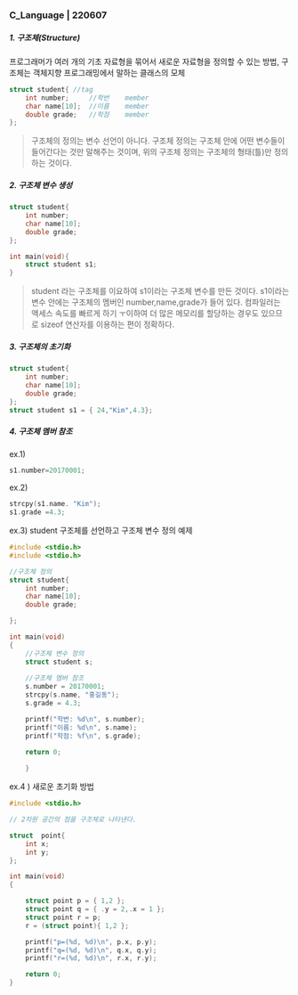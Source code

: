 ### C_Language | 220607



##### 1. 구조체(Structure)

프로그래머가 여러 개의 기초 자료형을 묶어서 새로운 자료형을 정의할 수 있는 방법, 구조체는 객체지향 프로그래밍에서 말하는 클래스의 모체



```c
struct student{	//tag	
	int number;		//학번	member
	char name[10];	//이름	member
	double grade;	//학점	member
};
```

> 구조체의 정의는 변수 선언이 아니다. 구조체 정의는 구조체 안에 어떤 변수들이 들어간다는 것만 말해주는 것이며, 위의 구조체 정의는 구조체의 형태(틀)만 정의하는 것이다.

##### 2. 구조체 변수 생성

```c
struct student{
	int number;
	char name[10];
	double grade;
};

int main(void){
	struct student s1;
}
```

> student 라는 구조체를 이요하여 s1이라는 구조체 변수를 만든 것이다. s1이라는 변수 안에는 구조체의 멤버인 number,name,grade가 들어 있다. 컴파일러는 액세스 속도를 빠르게 하기 ㅜ이하여 더 많은 메모리를 할당하는 경우도 있으므로 sizeof 연산자를 이용하는 편이 정확하다.



##### 3. 구조체의 초기화

```c
struct student{
	int number;
	char name[10];
	double grade;
};
struct student s1 = { 24,"Kim",4.3};
```



##### 4. 구조체 멤버 참조

ex.1)

```c
s1.number=20170001;
```



ex.2)

```c
strcpy(s1.name. "Kim");
s1.grade =4.3;	
```



ex.3) student 구조체를 선언하고 구조체 변수 정의 예제

```c
#include <stdio.h>
#include <stdio.h>

//구조체 정의
struct student{
	int number;
	char name[10];
	double grade;

};

int main(void)
{
    //구조체 변수 정의
	struct student s;
	
    //구조체 멤버 참조
	s.number = 20170001;
	strcpy(s.name, "홍길동");
	s.grade = 4.3;

	printf("학번: %d\n", s.number);
	printf("이름: %d\n", s.name);
	printf("학점: %f\n", s.grade);
	
	return 0;

	}

```

ex.4 ) 새로운 초기화 방법

```c
#include <stdio.h>

// 2차원 공간의 점을 구조체로 나타낸다.

struct  point{
	int x;
	int y;
};

int main(void)
{

	struct point p = { 1,2 };
	struct point q = { .y = 2,.x = 1 };
	struct point r = p;
	r = (struct point){ 1,2 };

	printf("p=(%d, %d)\n", p.x, p.y);
	printf("q=(%d, %d)\n", q.x, q.y);
	printf("r=(%d, %d)\n", r.x, r.y);

	return 0;
}
```

